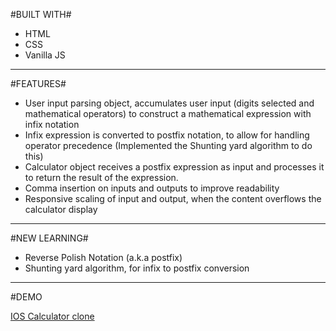 
#BUILT WITH#
* HTML
* CSS
* Vanilla JS

---

#FEATURES#
* User input parsing object, accumulates user input (digits selected and mathematical operators) to construct a mathematical expression with infix notation
* Infix expression is converted to postfix notation, to allow for handling operator precedence (Implemented the Shunting yard algorithm to do this)
* Calculator object receives a postfix expression as input and processes it to return the result of the expression.
* Comma insertion on inputs and outputs to improve readability
* Responsive scaling of input and output, when the content overflows the calculator display

---

#NEW LEARNING#
* Reverse Polish Notation (a.k.a postfix)
* Shunting yard algorithm, for infix to postfix conversion

---
#DEMO

[IOS Calculator clone]()

